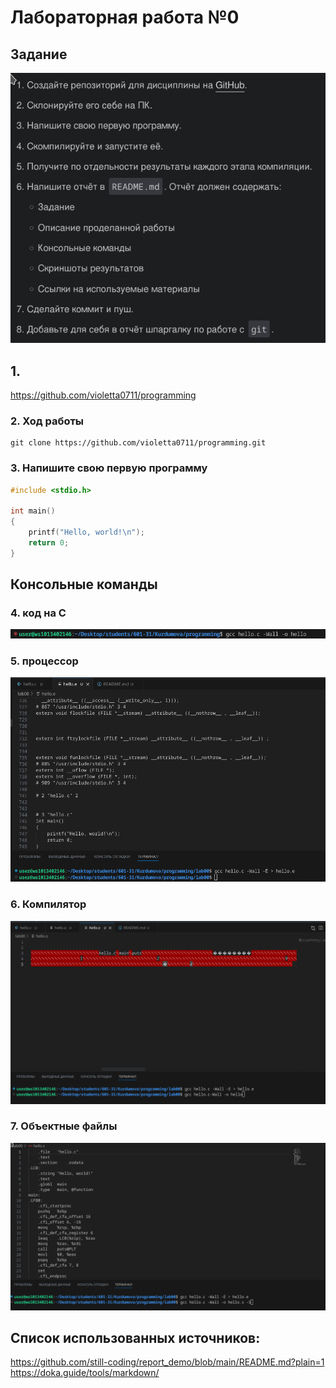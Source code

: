 # Лабораторная работа №0
## Задание 

![Alt text](Screenshot_20230904_150131-1.png)

## 1.

https://github.com/violetta0711/programming

### 2. Ход работы
```shell
git clone https://github.com/violetta0711/programming.git
```
### 3. Напишите свою первую программу

```c
#include <stdio.h>

int main()
{
    printf("Hello, world!\n");
    return 0;
}
```
## Консольные команды
### 4. код на C

![Alt text](Screenshot_20230904_151345-2.png)

### 5. процессор
![ ](Screenshot_20230904_151934.png)

### 6. Компилятор
![Alt text](Screenshot_20230904_152324.png)

### 7. Объектные файлы

![Alt text](Screenshot_20230904_152424.png)

## Список использованных источников:
https://github.com/still-coding/report_demo/blob/main/README.md?plain=1
https://doka.guide/tools/markdown/